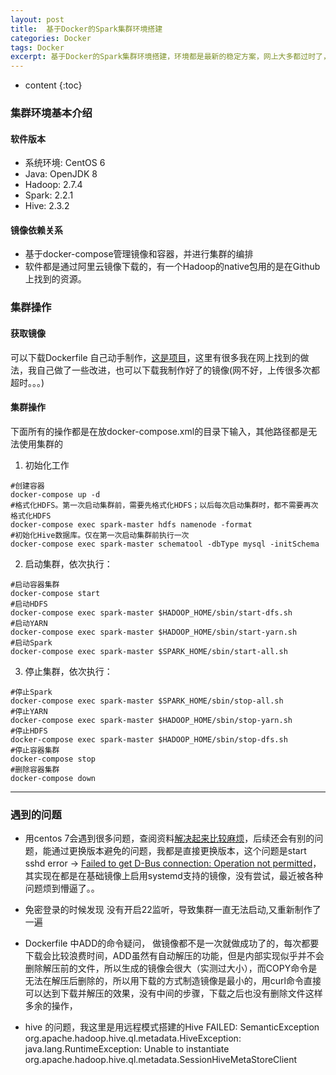 ```yaml
---
layout: post
title:  基于Docker的Spark集群环境搭建
categories: Docker
tags: Docker
excerpt: 基于Docker的Spark集群环境搭建，环境都是最新的稳定方案，网上大多都过时了，要么就是有各种问题，不过还有有很多值得借鉴的地方，我自己手动搭建了一遍,
---
```


* content
{:toc}

### 集群环境基本介绍
#### 软件版本
- 系统环境: CentOS 6
- Java: OpenJDK 8
- Hadoop: 2.7.4
- Spark: 2.2.1
- Hive: 2.3.2


#### 镜像依赖关系
- 基于docker-compose管理镜像和容器，并进行集群的编排 
- 软件都是通过阿里云镜像下载的，有一个Hadoop的native包用的是在Github上找到的资源。 

### 集群操作
#### 获取镜像
可以下载Dockerfile 自己动手制作，[这是项目](https://github.com/HGladiator/Docker-Spark)，这里有很多我在网上找到的做法，我自己做了一些改进，也可以下载我制作好了的镜像(网不好，上传很多次都超时。。。)   
#### 集群操作
下面所有的操作都是在放docker-compose.xml的目录下输入，其他路径都是无法使用集群的    

1. 初始化工作
```
#创建容器
docker-compose up -d
#格式化HDFS。第一次启动集群前，需要先格式化HDFS；以后每次启动集群时，都不需要再次格式化HDFS
docker-compose exec spark-master hdfs namenode -format
#初始化Hive数据库。仅在第一次启动集群前执行一次
docker-compose exec spark-master schematool -dbType mysql -initSchema
```
2. 启动集群，依次执行：
```
#启动容器集群
docker-compose start
#启动HDFS
docker-compose exec spark-master $HADOOP_HOME/sbin/start-dfs.sh
#启动YARN
docker-compose exec spark-master $HADOOP_HOME/sbin/start-yarn.sh
#启动Spark
docker-compose exec spark-master $SPARK_HOME/sbin/start-all.sh
```
3. 停止集群，依次执行：
```
#停止Spark
docker-compose exec spark-master $SPARK_HOME/sbin/stop-all.sh
#停止YARN
docker-compose exec spark-master $HADOOP_HOME/sbin/stop-yarn.sh
#停止HDFS
docker-compose exec spark-master $HADOOP_HOME/sbin/stop-dfs.sh
#停止容器集群
docker-compose stop
#删除容器集群
docker-compose down
```
---
### 遇到的问题

* 用centos 7会遇到很多问题，查阅资料[解决起来比较麻烦](http://dockone.io/question/729)，后续还会有别的问题，能通过更换版本避免的问题，我都是直接更换版本，这个问题是start sshd error -> [Failed to get D-Bus connection: Operation not permitted](https://serverfault.com/questions/824975/failed-to-get-d-bus-connection-operation-not-permitted)，其实现在都是在基础镜像上启用systemd支持的镜像，没有尝试，最近被各种问题烦到懵逼了。。

* 免密登录的时候发现 没有开启22监听，导致集群一直无法启动,又重新制作了一遍

* Dockerfile 中ADD的命令疑问， 做镜像都不是一次就做成功了的，每次都要下载会比较浪费时间，ADD虽然有自动解压的功能，但是内部实现似乎并不会删除解压前的文件，所以生成的镜像会很大（实测过大小），而COPY命令是无法在解压后删除的，所以用下载的方式制造镜像是最小的，用curl命令直接可以达到下载并解压的效果，没有中间的步骤，下载之后也没有删除文件这样多余的操作，

* hive 的问题，我这里是用远程模式搭建的Hive
FAILED: SemanticException org.apache.hadoop.hive.ql.metadata.HiveException: java.lang.RuntimeException: Unable to instantiate org.apache.hadoop.hive.ql.metadata.SessionHiveMetaStoreClient